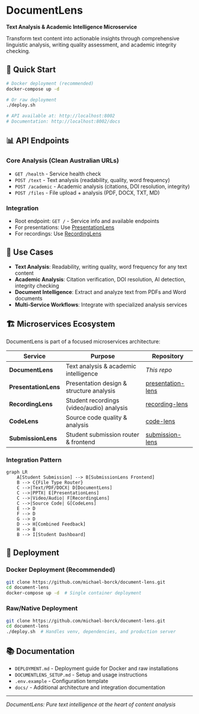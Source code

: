 # DocumentLens

**Text Analysis & Academic Intelligence Microservice**

Transform text content into actionable insights through comprehensive linguistic analysis, writing quality assessment, and academic integrity checking.

## 🚀 Quick Start

```bash
# Docker deployment (recommended)
docker-compose up -d

# Or raw deployment
./deploy.sh

# API available at: http://localhost:8002
# Documentation: http://localhost:8002/docs
```

## 📊 API Endpoints

### Core Analysis (Clean Australian URLs)
- `GET /health` - Service health check
- `POST /text` - Text analysis (readability, quality, word frequency)
- `POST /academic` - Academic analysis (citations, DOI resolution, integrity)
- `POST /files` - File upload + analysis (PDF, DOCX, TXT, MD)

### Integration
- Root endpoint: `GET /` - Service info and available endpoints
- For presentations: Use [PresentationLens](https://github.com/michael-borck/presentation-lens)
- For recordings: Use [RecordingLens](https://github.com/michael-borck/recording-lens)

## 🎯 Use Cases

- **Text Analysis**: Readability, writing quality, word frequency for any text content
- **Academic Analysis**: Citation verification, DOI resolution, AI detection, integrity checking
- **Document Intelligence**: Extract and analyze text from PDFs and Word documents
- **Multi-Service Workflows**: Integrate with specialized analysis services

## 🏗️ Microservices Ecosystem

DocumentLens is part of a focused microservices architecture:

| Service | Purpose | Repository |
|---------|---------|------------|
| **DocumentLens** | Text analysis & academic intelligence | *This repo* |
| **PresentationLens** | Presentation design & structure analysis | [presentation-lens](https://github.com/michael-borck/presentation-lens) |
| **RecordingLens** | Student recordings (video/audio) analysis | [recording-lens](https://github.com/michael-borck/recording-lens) |
| **CodeLens** | Source code quality & analysis | [code-lens](https://github.com/michael-borck/code-lens) |
| **SubmissionLens** | Student submission router & frontend | [submission-lens](https://github.com/michael-borck/submission-lens) |

### Integration Pattern
```mermaid
graph LR
    A[Student Submission] --> B[SubmissionLens Frontend]
    B --> C{File Type Router}
    C -->|Text/PDF/DOCX| D[DocumentLens]
    C -->|PPTX| E[PresentationLens]
    C -->|Video/Audio| F[RecordingLens]
    C -->|Source Code| G[CodeLens]
    E --> D
    F --> D
    G --> D
    D --> H[Combined Feedback]
    H --> B
    B --> I[Student Dashboard]
```

## 🚀 Deployment

### Docker Deployment (Recommended)
```bash
git clone https://github.com/michael-borck/document-lens.git
cd document-lens
docker-compose up -d  # Single container deployment
```

### Raw/Native Deployment
```bash
git clone https://github.com/michael-borck/document-lens.git
cd document-lens
./deploy.sh  # Handles venv, dependencies, and production server
```

## 📚 Documentation

- `DEPLOYMENT.md` - Deployment guide for Docker and raw installations
- `DOCUMENTLENS_SETUP.md` - Setup and usage instructions
- `.env.example` - Configuration template
- `docs/` - Additional architecture and integration documentation

---

*DocumentLens: Pure text intelligence at the heart of content analysis*

